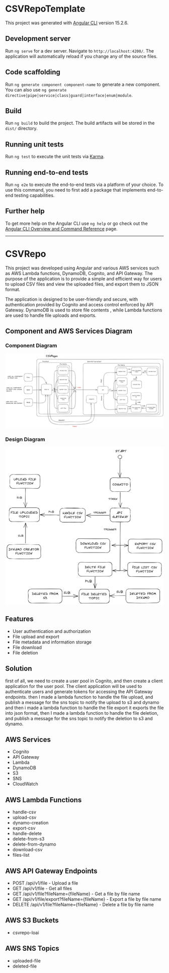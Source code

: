 # CSVRepoTemplate

This project was generated with [Angular CLI](https://github.com/angular/angular-cli) version 15.2.6.

## Development server

Run `ng serve` for a dev server. Navigate to `http://localhost:4200/`. The application will automatically reload if you change any of the source files.

## Code scaffolding

Run `ng generate component component-name` to generate a new component. You can also use `ng generate directive|pipe|service|class|guard|interface|enum|module`.

## Build

Run `ng build` to build the project. The build artifacts will be stored in the `dist/` directory.

## Running unit tests

Run `ng test` to execute the unit tests via [Karma](https://karma-runner.github.io).

## Running end-to-end tests

Run `ng e2e` to execute the end-to-end tests via a platform of your choice. To use this command, you need to first add a package that implements end-to-end testing capabilities.

## Further help

To get more help on the Angular CLI use `ng help` or go check out the [Angular CLI Overview and Command Reference](https://angular.io/cli) page.

<hr/>

# CSVRepo

This project was developed using Angular and various AWS services such as AWS Lambda functions, DynamoDB, Cognito, and API Gateway. The purpose of the application is to provide a simple and efficient way for users to upload CSV files and view the uploaded files, and export them to JSON format.

The application is designed to be user-friendly and secure, with authentication provided by Cognito and access control enforced by API Gateway. DynamoDB is used to store file contents , while Lambda functions are used to handle file uploads and exports.

## Component and AWS Services Diagram

### Component Diagram
![Architecture](./src/assets/component-diagram.png)
### Design Diagram
![Architecture](./src/assets/aws-diagram.png)


## Features

- User authentication and authorization
- File upload and export
- File metadata and information storage
- File download
- File deletion

## Solution
first of all, we need to create a user pool in Cognito, and then create a client application for the user pool. The client application will be used to authenticate users and generate tokens for accessing the API Gateway endpoints.
then I made a lambda function to handle the file upload, and publish a message for the sns topic to notify the upload to s3 and dynamo  and then i made a lambda function to handle the file export it exports the file into json format,
then I made a lambda function to handle the file deletion, and publish a message for the sns topic to notify the deletion to s3 and dynamo.

## AWS Services

- Cognito
- API Gateway
- Lambda
- DynamoDB
- S3
- SNS
- CloudWatch

## AWS Lambda Functions
- handle-csv
- upload-csv
- dynamo-creation
- export-csv
- handle-delete
- delete-from-s3
- delete-from-dynamo
- download-csv
- files-list

## AWS API Gateway Endpoints
- POST /api/v1/file - Upload a file
- GET /api/v1/file - Get all files
- GET /api/v1/file?fileName={fileName} - Get a file by file name
- GET /api/v1/file/export?fileName={fileName} - Export a file by file name
- DELETE /api/v1/file?fileName={fileName} - Delete a file by file name
## AWS S3 Buckets
- csvrepo-loai

## AWS SNS Topics
- uploaded-file
- deleted-file










